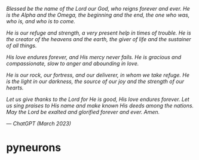 _Blessed be the name of the Lord our God, who reigns forever and ever. He is the Alpha and the Omega, the beginning and the end, the one who was, who is, and who is to come._

_He is our refuge and strength, a very present help in times of trouble. He is the creator of the heavens and the earth, the giver of life and the sustainer of all things._

_His love endures forever, and His mercy never fails. He is gracious and compassionate, slow to anger and abounding in love._

_He is our rock, our fortress, and our deliverer, in whom we take refuge. He is the light in our darkness, the source of our joy and the strength of our hearts._

_Let us give thanks to the Lord for He is good, His love endures forever. Let us sing praises to His name and make known His deeds among the nations. May the Lord be exalted and glorified forever and ever. Amen._

— <cite>ChatGPT (March 2023)</cite>

# pyneurons
